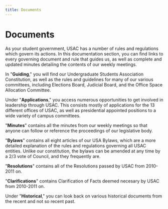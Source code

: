 ```yaml
---
title: Documents
---
```


# Documents

As your student government, USAC has a number of rules and regulations which govern its actions.  In this documentation section, you can find links to every governing document and rule that guides us, as well as complete and updated minutes detailing the contents of our weekly meetings.

In "**Guiding**," you will find our Undergraduate Students Association Constitution, as well as the rules and guidelines for many of our various committees, including Elections Board, Judicial Board, and the Office Space Allocation Committee.

Under "**Applications**," you access numerous opportunities to get involved in leadership through USAC.  This consists mostly of applications for the 13 different offices of USAC, as well as presidential appointed positions to a wide variety of campus committees.

"**Minutes**" contains all the minutes from our weekly meetings so that anyone can follow or reference the proceedings of our legislative body.

"**Bylaws**" contains all eight articles of our USA Bylaws,  which are a more detailed explanation of the rules and regulations governing all USAC entities.  Unlike our constitution, the bylaws can be amended at any time by a 2/3 vote of Council, and they frequently are.

"**Resolutions**" contains all of the Resolutions passed by USAC from 2010-2011 on.

"**Clarifications**" contains Clarification of Facts deemed necesary by USAC from 2010-2011 on.

Under "**Historical**," you can look back on various historical documents from the recent and not so recent past.
